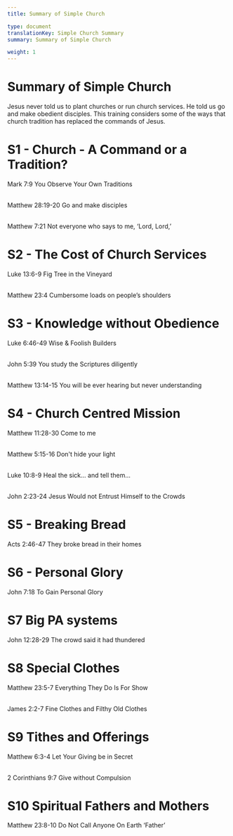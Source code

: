 ```yaml
---
title: Summary of Simple Church

type: document
translationKey: Simple Church Summary
summary: Summary of Simple Church

weight: 1
---
```

# Summary of Simple Church
Jesus never told us to plant churches or run church services. He told us go and make obedient disciples. This training considers some of the ways that church tradition has replaced the commands of Jesus.
# S1 - Church - A Command or a Tradition?

Mark 7:9 You Observe Your Own Traditions

<br>Matthew 28:19-20 Go and make disciples

<br>Matthew 7:21 Not everyone who says to me, ‘Lord, Lord,’
# S2 - The Cost of Church Services

Luke 13:6-9 Fig Tree in the Vineyard

<br>Matthew 23:4 Cumbersome loads on people’s shoulders
# S3 - Knowledge without Obedience

Luke 6:46-49 Wise & Foolish Builders

<br>John 5:39 You study the Scriptures diligently

<br>Matthew 13:14-15 You will be ever hearing but never understanding
# S4 - Church Centred Mission

Matthew 11:28-30 Come to me

<br>Matthew 5:15-16 Don't hide your light

<br>Luke 10:8-9 Heal the sick... and tell them...

<br>John 2:23-24 Jesus Would not Entrust Himself to the Crowds
# S5 - Breaking Bread

Acts 2:46-47 They broke bread in their homes
# S6 - Personal Glory

John 7:18 To Gain Personal Glory
# S7  Big PA systems

John 12:28-29 The crowd said it had thundered
# S8  Special Clothes

Matthew 23:5-7 Everything They Do Is For Show

<br>James 2:2-7 Fine Clothes and Filthy Old Clothes
# S9  Tithes and Offerings

Matthew 6:3-4 Let Your Giving be in Secret

<br>2 Corinthians 9:7 Give without Compulsion
# S10  Spiritual Fathers and Mothers

Matthew 23:8-10 Do Not Call Anyone On Earth ‘Father’